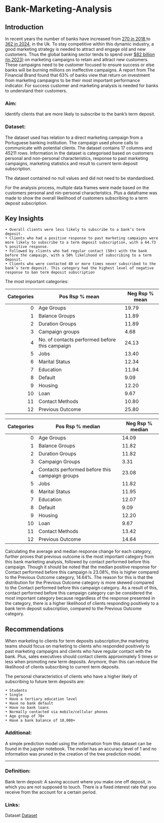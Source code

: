 # Bank-Marketing-Analysis

## Introduction

In recent years the number of banks have increased from [270 in 2018 ](https://www.ons.gov.uk/aboutus/transparencyandgovernance/freedomofinformationfoi/numberofbanks.) to [362 in 2024]( https://www.statista.com/topics/11974/banking-industry-in-the-uk/.), in the Uk. To stay competitive within this dynamic industry, a good marketing strategy is needed to attract and engage old and new customers. Thus the global banking sector tends to spend over [$82 billion (in 2023)](https://seosandwitch.com/bank-marketing-statistics/.) on marketing campaigns to retain and attract new customers. These campaigns need to be customer focused to ensure success or else banks will be burning millions on ineffective campaigns. A report from The Financial Brand found that 63% of banks view that return on investment from marketing campaigns to be their most important performance indicator. For success customer and marketing analysis is needed for banks to understand their customers. 

### Aim:
Identify clients that are more likely to subscribe to the bank’s term deposit.

### Dataset:
The dataset used has relation to a direct marketing campaign from a Portuguese banking institution. The campaign used phone calls to communicate with potential clients. The dataset contains 17 columns and 45211 rows. Information in the dataset is categorised based on customers personal and non-personal characteristics, response to past marketing campaigns, marketing statistics and result to current term deposit subscription. 

The dataset contained no null values and did not need to be standardised.

For the analysis process, multiple data frames were made based on the customers personal and nin-personal characteristics. Plus a dataframe was made to show the overall likelihood of  customers subscribing to a term deposit subscription.

## Key Insights

    • Overall clients were less likely to subscribe to a bank’s term deposit.
    • Clients who had a positive response to past marketing campaigns were more likely to subscribe to a term deposit subscription, with a 64.73 % positive response.
    • Followed by clients who had regular contact (50+) with the bank before the campaign, with a 50% likelihood of subscribing to a term deposit. 
    • Clients who were contacted 40 or more times never subscribed to the bank’s term deposit. This category had the highest level of negative response to ban term deposit subscription
The most important categories:

| Categories | Pos Rsp % mean | Neg Rsp % mean |
|-----:|-----------|-----------|
| 0 | Age Groups | 19.79 | 80.21 |
| 1 | Balance Groups | 11.89 | 88.11 |
| 2 | Duration Groups | 11.89 | 88.11 |
| 3 | Campaign groups | 4.68 | 95.32 |
| 4 | No. of contacts performed before this campaign | 24.13 | 75.87 |
| 5 | Jobs | 13.40 | 86.60 |
| 6 | Marital Status | 12.34 | 87.66 |
| 7 | Education | 11.94 | 88.06 |
| 8 | Default | 9.09 | 90.91 |
| 9 | Housing | 12.20 | 87.80 |
| 10 | Loan | 9.67 | 90.33 |
| 11 | Contact Methods | 10.80 | 89.20 |
| 12 | Previous Outcome | 25.80 |74.20 |


| Categories | Pos Rsp % median | Neg Rsp % median |
|-----:|-----------|-----------|
| 0 | Age Groups | 14.09 | 85.91 |
| 1 | Balance Groups | 11.82 | 88.18 |
| 2 | Duration Groups | 11.82 | 88.18 |
| 3 | Campaign Groups | 3.31 | 96.69 |
| 4 | Contacts performed before this campaign groups | 23.08 | 76.92 |
| 5 | Jobs | 11.82 | 88.18 |
| 6 | Marital Status | 11.95 | 88.05 |
| 7 | Education | 12.07 | 87.94 |
| 8 | Default | 9.09 | 90.91 |
| 9 | Housing | 12.20 | 87.80 |
| 10 | Loan | 9.67 | 90.33 |
| 11 | Contact Methods | 13.42 | 86.58 |
| 12 | Previous Outcome | 14.64 | 85.35 |


Calculating the average and median response change for each category, further proves that previous outcome is the most important category from this bank marketing analysis, followed by contact performed before this campaign. Though it should be noted that the median positive response for Contact performed before this campaign is 23.08%, this is higher compared to the Previous Outcome category, 14.64%. The reason for this is that the distribution for the Previous Outcome category is more skewed compared to the Contact performed before this campaign category. As a result of this, contact performed before this campaign category can be considered the most important category because regardless of the response presented in the category, there is a higher likelihood of clients responding positively to a bank term deposit subscription, compared to the Previous Outcome category. 

## Recommendations
When marketing to clients for term deposits subscription,the marketing teams should focus on marketing to clients who responded positively to past marketing campaigns and clients who have regular contact with the bank. Plus, sales executives should contact clients approximately 5 times or less when promoting new term deposits. Anymore, than this can reduce the likelihood of clients subscribing to current term deposits. 

The personal characteristics of clients who have a higher likely of subscribing to future term deposits are:

    • Students 
    • Single
    • Have a tertiary education level
    • Have no bank default
    • Have no bank loans
    • Normally contacted via mobile/cellular phones
    • Age group of 70+
    • Have a bank balance of 10,000+

### Additional:
A simple prediction model using the information from this dataset can be found in the jupyter notebook. The model has an accuracy level of 1 and no information was pruned in the creation of the tree prediction model. 

____________________________________________________________________________

### Definition:
Bank term deposit: A saving account where you make one off deposit, in which you are not supposed to touch. There is a fixed interest rate that you receive from the account for a certain period.  

### Links:
Dataset
[Dataset]([https://archive.ics.uci.edu/dataset/222/bank+marketing])





